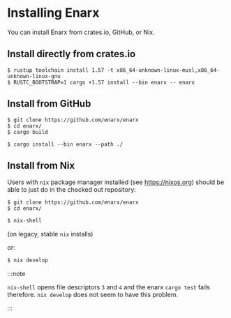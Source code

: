# Installing Enarx

You can install Enarx from crates.io, GitHub, or Nix.

## Install directly from crates.io

    $ rustup toolchain install 1.57 -t x86_64-unknown-linux-musl,x86_64-unknown-linux-gnu
    $ RUSTC_BOOTSTRAP=1 cargo +1.57 install --bin enarx -- enarx
    
## Install from GitHub

    $ git clone https://github.com/enarx/enarx
    $ cd enarx/
    $ cargo build

    $ cargo install --bin enarx --path ./

## Install from Nix

Users with `nix` package manager installed (see https://nixos.org) should be able to just do in the checked out repository:

    $ git clone https://github.com/enarx/enarx
    $ cd enarx/

```sh
$ nix-shell
```
(on legacy, stable `nix` installs)

or:
```sh
$ nix develop
```

:::note

`nix-shell` opens file descriptors `3` and `4` and the enarx `cargo test` fails therefore. `nix develop` does not seem to have this problem.

:::